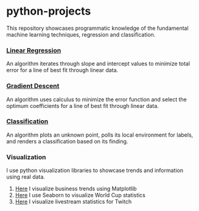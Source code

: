 # python-projects

This repository showcases programmatic knowledge of the fundamental machine learning techniques, regression and classification.

### [Linear Regression](https://github.com/nwoodr94/python-projects/blob/master/linear-regression-algorithm.ipynb)
An algorithm iterates through slope and intercept values to minimize total error for a line of best fit through linear data.

### [Gradient Descent](https://github.com/nwoodr94/python-projects/blob/master/gradient-descent-algorithm.ipynb)
An algorithm uses calculus to minimize the error function and select the optimum coefficients for a line of best fit through linear data.

### [Classification](https://github.com/nwoodr94/python-projects/blob/master/classification-algorithm.ipynb)
An algorithm plots an unknown point, polls its local environment for labels, and renders a classification based on its finding.

### Visualization
I use python visualization libraries to showcase trends and information using real data.

1. [Here](https://github.com/nwoodr94/python-projects/blob/master/matplotlib-visualization.ipynb) I visualize business trends using Matplotlib
2. [Here](https://github.com/nwoodr94/python-projects/blob/master/seaborn-visualization.ipynb) I use Seaborn to visualize World Cup statistics
3. [Here](https://github.com/nwoodr94/python-projects/blob/master/real-data-visualization.ipynb) I visualize livestream statistics for Twitch

